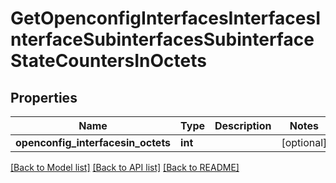 # GetOpenconfigInterfacesInterfacesInterfaceSubinterfacesSubinterfaceStateCountersInOctets

## Properties
Name | Type | Description | Notes
------------ | ------------- | ------------- | -------------
**openconfig_interfacesin_octets** | **int** |  | [optional] 

[[Back to Model list]](../README.md#documentation-for-models) [[Back to API list]](../README.md#documentation-for-api-endpoints) [[Back to README]](../README.md)


